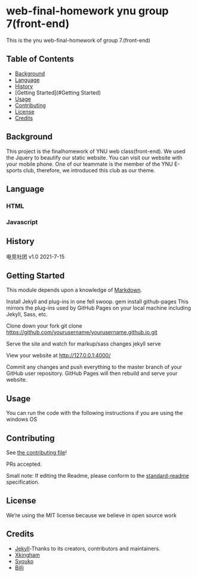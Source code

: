 # web-final-homework ynu group 7(front-end)
This is the ynu web-final-homework of group 7.(front-end)
## Table of Contents

- [Background](#background)
- [Language](#Language)
- [History](#history)
- [Getting Started](#Getting Started)
- [Usage](#usage)
- [Contributing](#contributing)
- [License](#license)
- [Credits](#credits)


## Background

This project is the finalhomework of YNU web class(front-end). We used the Jquery to beautify our static website. 
You can visit our website with your mobile phone.
One of our teammate is the member of the YNU E-sports club, therefore, we introduced this club as our theme.
## Language
### HTML
### Javascript
## History
电竞社团 v1.0 2021-7-15
## Getting Started
This module depends upon a knowledge of [Markdown]().

Install Jekyll and plug-ins in one fell swoop. gem install github-pages This mirrors the plug-ins used by GitHub Pages on your local machine including Jekyll, Sass, etc.

Clone down your fork git clone https://github.com/yourusername/yourusername.github.io.git

Serve the site and watch for markup/sass changes jekyll serve

View your website at http://127.0.0.1:4000/

Commit any changes and push everything to the master branch of your GitHub user repository. GitHub Pages will then rebuild and serve your website.
## Usage
You can run the code with the following instructions if you are using the windows OS
## Contributing

See [the contributing file](CONTRIBUTING.md)!

PRs accepted.

Small note: If editing the Readme, please conform to the [standard-readme](https://github.com/RichardLitt/standard-readme) specification.

## License
We’re using the MIT license because we believe in open source work

## Credits
* [Jekyll](https://github.com/jekyll/jekyll)-Thanks to its creators, contributors and maintainers.
* [Xkingham](https://github.com/XKingham)
* [Syouko](https://github.com/1615477241)
* [Billj](https://github.com/Bill-J01)

